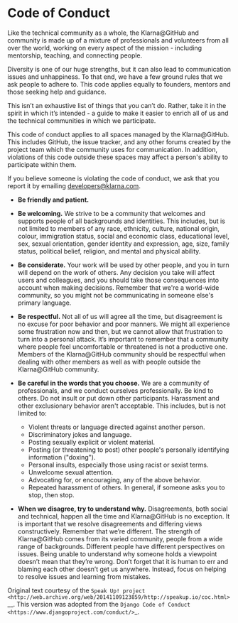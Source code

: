 Code of Conduct
===============

Like the technical community as a whole, the Klarna@GitHub and community
is made up of a mixture of professionals and volunteers from all over
the world, working on every aspect of the mission - including
mentorship, teaching, and connecting people.

Diversity is one of our huge strengths, but it can also lead to
communication issues and unhappiness. To that end, we have a few ground
rules that we ask people to adhere to. This code applies equally to
founders, mentors and those seeking help and guidance.

This isn’t an exhaustive list of things that you can’t do. Rather, take
it in the spirit in which it’s intended - a guide to make it easier to
enrich all of us and the technical communities in which we participate.

This code of conduct applies to all spaces managed by the Klarna@GitHub.
This includes GitHub, the
issue tracker, and any other forums created by the project
team which the community uses for communication. In addition, violations
of this code outside these spaces may affect a person's ability to
participate within them.

If you believe someone is violating the code of conduct, we ask that you
report it by emailing developers@klarna.com.

- **Be friendly and patient.**
- **Be welcoming.** We strive to be a community that welcomes and
   supports people of all backgrounds and identities. This includes, but
   is not limited to members of any race, ethnicity, culture, national
   origin, colour, immigration status, social and economic class,
   educational level, sex, sexual orientation, gender identity and
   expression, age, size, family status, political belief, religion, and
   mental and physical ability.
- **Be considerate.** Your work will be used by other people, and you
   in turn will depend on the work of others. Any decision you take will
   affect users and colleagues, and you should take those consequences
   into account when making decisions. Remember that we're a world-wide
   community, so you might not be communicating in someone else's
   primary language.
- **Be respectful.** Not all of us will agree all the time, but
   disagreement is no excuse for poor behavior and poor manners. We
   might all experience some frustration now and then, but we cannot
   allow that frustration to turn into a personal attack. It’s important
   to remember that a community where people feel uncomfortable or
   threatened is not a productive one. Members of the Klarna@GitHub community
   should be respectful when dealing with other members as well as with
   people outside the Klarna@GitHub community.
- **Be careful in the words that you choose.** We are a community of
   professionals, and we conduct ourselves professionally. Be kind to
   others. Do not insult or put down other participants. Harassment and
   other exclusionary behavior aren't acceptable. This includes, but is
   not limited to:

  - Violent threats or language directed against another person.
  - Discriminatory jokes and language.
  - Posting sexually explicit or violent material.
  - Posting (or threatening to post) other people's personally
      identifying information ("doxing").
  - Personal insults, especially those using racist or sexist terms.
  - Unwelcome sexual attention.
  - Advocating for, or encouraging, any of the above behavior.
  - Repeated harassment of others. In general, if someone asks you to
      stop, then stop.

- **When we disagree, try to understand why.** Disagreements, both
   social and technical, happen all the time and Klarna@GitHub is no exception.
   It is important that we resolve disagreements and differing views
   constructively. Remember that we’re different. The strength of Klarna@GitHub
   comes from its varied community, people from a wide range of
   backgrounds. Different people have different perspectives on issues.
   Being unable to understand why someone holds a viewpoint doesn’t mean
   that they’re wrong. Don’t forget that it is human to err and blaming
   each other doesn’t get us anywhere. Instead, focus on helping to
   resolve issues and learning from mistakes.

Original text courtesy of the `Speak Up!
project <http://web.archive.org/web/20141109123859/http://speakup.io/coc.html>`__.
This version was adopted from the `Django Code of Conduct <https://www.djangoproject.com/conduct/>`_.

